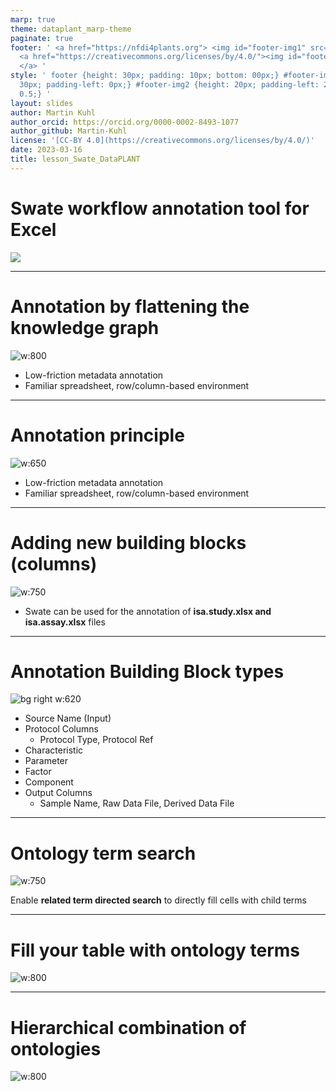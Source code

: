 ```yaml
---
marp: true
theme: dataplant_marp-theme
paginate: true
footer: ' <a href="https://nfdi4plants.org"> <img id="footer-img1" src="../../../img/_logos/DataPLANT/DataPLANT_logo_square_bg_transparent.svg"></a>
  <a href="https://creativecommons.org/licenses/by/4.0/"><img id="footer-img2" src="../../../img/_logos/CreativeCommons/by.svg">
  </a> '
style: ' footer {height: 30px; padding: 10px; bottom: 00px;} #footer-img1 {height:
  30px; padding-left: 0px;} #footer-img2 {height: 20px; padding-left: 20px; opacity:
  0.5;} '
layout: slides
author: Martin Kuhl
author_orcid: https://orcid.org/0000-0002-8493-1077
author_github: Martin-Kuhl
license: '[CC-BY 4.0](https://creativecommons.org/licenses/by/4.0/)'
date: 2023-03-16
title: lesson_Swate_DataPLANT
---
```


# Swate workflow annotation tool for Excel

![](../../../img/_logos/Swate/Swate_logo_for_excel.svg)

<!-- Source to slide(s) -->
<!-- ../../bricks/lesson_Swate_DataPLANT-Swate_workflow_annotation_tool_for_Excel.md -->


---

# Annotation by flattening the knowledge graph

![w:800](../../../img/Swate_ParentChildTerm.svg)

- Low-friction metadata annotation
- Familiar spreadsheet, row/column-based environment

<!-- Source to slide(s) -->
<!-- ../../bricks/lesson_Swate_DataPLANT-Annotation_by_flattening_the_knowledge_graph.md -->


---

# Annotation principle

<!-- <style scoped>
section p img{
  /* padding-left: 230px */
}  
</style> -->
![w:650](../../../img/Swate_ParentChildTerm2.svg)

- Low-friction metadata annotation
- Familiar spreadsheet, row/column-based environment

<!-- Source to slide(s) -->
<!-- ../../bricks/lesson_Swate_DataPLANT-Annotation_principle.md -->


---

# Adding new building blocks (columns)

![w:750](../../../img/Swate_NewParameter.svg)

- Swate can be used for the annotation of **isa.study.xlsx and isa.assay.xlsx** files

<!-- Source to slide(s) -->
<!-- ../../bricks/lesson_Swate_DataPLANT-Adding_new_building_blocks.md -->


---

# Annotation Building Block types <!--fit-->

![bg right w:620](../../../img/Swate_Overview.svg)

- Source Name (Input)
- Protocol Columns
  - Protocol Type, Protocol Ref
- Characteristic
- Parameter
- Factor
- Component
- Output Columns
  - Sample Name, Raw Data File, Derived Data File

<!-- Source to slide(s) -->
<!-- ../../bricks/lesson_Swate_DataPLANT-Annotation_Building_Block_types.md -->


---

# Ontology term search


<style scoped>
h1{
  text-align: left
}
section {
  text-align: center;
}
</style>

![w:750](../../../img/Swate_OntologyTermSearch.svg)

Enable **related term directed search** to directly fill cells with child terms

<!-- Source to slide(s) -->
<!-- ../../bricks/lesson_Swate_DataPLANT-Ontology_term_search.md -->


---

# Fill your table with ontology terms

![w:800](../../../img/Swate_OntologyTermSearch2.svg)

<!-- Source to slide(s) -->
<!-- ../../bricks/lesson_Swate_DataPLANT-Fill_your_table_with_ontology_terms.md -->


---

# Hierarchical combination of ontologies

![w:800](../../../img/Swate_OntologyCombination.svg)

<!-- combination of ISA (Characteristics, Parameter, Factor) and a biological or technological ontology (e.g. temperature, strain, instrument model) gives the flexibility to display an ontology term, e.g. temperature, as a regular process parameter or as the factor your study is based on (Parameter \[temperature\] or Factor \[temperature\]). -->

<!-- Source to slide(s) -->
<!-- ../../bricks/lesson_Swate_DataPLANT-Hierarchical_combination_of_ontologies.md -->
